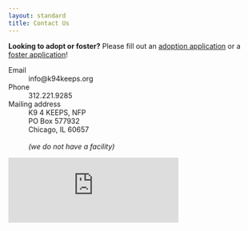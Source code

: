 ```yaml
---
layout: standard
title: Contact Us
---
```

<div class="row">
  <div class="col-md-12">
    <div class="alert alert-info">
      <p><strong>Looking to adopt or foster?</strong> Please fill out an <a href="/adopt">adoption application</a> or a <a href="/volunteer/foster-application">foster application</a>!</p>
    </div>
  </div>
  <div class="col-md-4">
    <dl class="dl-horizontal">
      <dt>Email</dt>
      <dd>info@k94keeps.org</dd>
      <dt>Phone</dt>
      <dd>312.221.9285</dd>
      <dt>Mailing address</dt>
      <dd>
        K9 4 KEEPS, NFP<br />
        PO Box 577932<br />
        Chicago, IL 60657<br />
        <br />
        <em>(we do not have a facility)</em>
      </dd>
    </dl>
  </div><!-- /col-med-4 -->
  <div class="col-md-8 text-center">
    <iframe src="https://www.facebook.com/plugins/page.php?href=https%3A%2F%2Fwww.facebook.com%2Fk94keeps&tabs&width=340&height=130&small_header=false&adapt_container_width=true&hide_cover=false&show_facepile=false&appId" width="340" height="130" style="border:none;overflow:hidden" scrolling="no" frameborder="0" allowTransparency="true"></iframe>
  </div><!-- /col-med-8 -->
</div> <!-- /row -->
